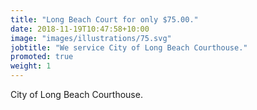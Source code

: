 ```yaml
---
title: "Long Beach Court for only $75.00."
date: 2018-11-19T10:47:58+10:00
image: "images/illustrations/75.svg"
jobtitle: "We service City of Long Beach Courthouse."
promoted: true
weight: 1
---
```


City of Long Beach Courthouse.
